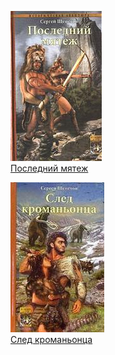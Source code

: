![](Последний%20мятеж.jpg)  
[Последний мятеж](Последний%20мятеж.md)

![](След%20кроманьонца.jpg)  
[След кроманьонца](След%20кроманьонца.md)
